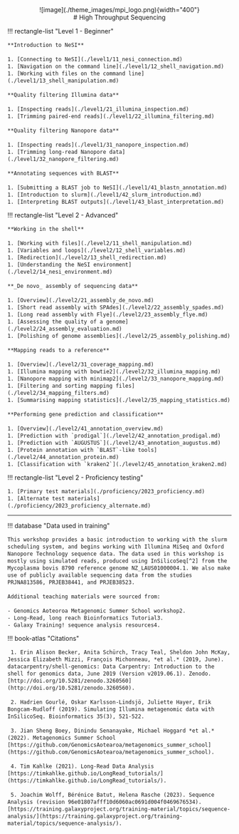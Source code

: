<center>![image](./theme_images/mpi_logo.png){width="400"}</center>
<center>
# High Throughput Sequencing
</center>

!!! rectangle-list "Level 1 - Beginner"

    **Introduction to NeSI**

    1. [Connecting to NeSI](./level1/11_nesi_connection.md)
    1. [Navigation on the command line](./level1/12_shell_navigation.md)
    1. [Working with files on the command line](./level1/13_shell_manipulation.md)
    
    **Quality filtering Illumina data**

    1. [Inspecting reads](./level1/21_illumina_inspection.md)
    1. [Trimming paired-end reads](./level1/22_illumina_filtering.md)

    **Quality filtering Nanopore data**

    1. [Inspecting reads](./level1/31_nanopore_inspection.md)
    1. [Trimming long-read Nanopore data](./level1/32_nanopore_filtering.md)

    **Annotating sequences with BLAST**

    1. [Submitting a BLAST job to NeSI](./level1/41_blastn_annotation.md)
    1. [Introduction to slurm](./level1/42_slurm_introduction.md)
    1. [Interpreting BLAST outputs](./level1/43_blast_interpretation.md)

!!! rectangle-list "Level 2 - Advanced"

    **Working in the shell**

    1. [Working with files](./level2/11_shell_manipulation.md)
    1. [Variables and loops](./level2/12_shell_variables.md)
    1. [Redirection](./level2/13_shell_redirection.md)
    1. [Understanding the NeSI environment](./level2/14_nesi_environment.md)

    **_De novo_ assembly of sequencing data**

    1. [Overview](./level2/21_assembly_de_novo.md)
    1. [Short read assembly with SPAdes](./level2/22_assembly_spades.md)
    1. [Long read assembly with Flye](./level2/23_assembly_flye.md)
    1. [Assessing the quality of a genome](./level2/24_assembly_evaluation.md)
    1. [Polishing of genome assemblies](./level2/25_assembly_polishing.md)

    **Mapping reads to a reference**

    1. [Overview](./level2/31_coverage_mapping.md)
    1. [Illumina mapping with bowtie2](./level2/32_illumina_mapping.md)
    1. [Nanopore mapping with minimap2](./level2/33_nanopore_mapping.md)
    1. [Filtering and sorting mapping files](./level2/34_mapping_filters.md)
    1. [Summarising mapping statistics](./level2/35_mapping_statistics.md)

    **Performing gene prediction and classification**

    1. [Overview](./level2/41_annotation_overview.md)
    1. [Prediction with `prodigal`](./level2/42_annotation_prodigal.md)
    1. [Prediction with `AUGUSTUS`](./level2/43_annotation_augustus.md)
    1. [Protein annotation with `BLAST`-like tools](./level2/44_annotation_protein.md)
    1. [Classification with `kraken2`](./level2/45_annotation_kraken2.md)

!!! rectangle-list "Level 2 - Proficiency testing"

    1. [Primary test materials](./proficiency/2023_proficiency.md)
    1. [Alternate test materials](./proficiency/2023_proficiency_alternate.md)

---

!!! database "Data used in training"

    This workshop provides a basic introduction to working with the slurm scheduling system, and begins working with Illumina MiSeq and Oxford Nanopore Technology sequence data. The data used in this workshop is mostly using simulated reads, produced using InSilicoSeq[^2] from the Mycoplasma bovis 8790 reference genome NZ_LAUS01000004.1. We also make use of publicly available sequencing data from the studies PRJNA813586, PRJEB38441, and PRJEB38523.

    Additional teaching materials were sourced from:

    - Genomics Aoteoroa Metagenomic Summer School workshop2.
    - Long-Read, long reach Bioinformatics Tutorial3.
    - Galaxy Training! sequence analysis resources4.

!!! book-atlas "Citations"

     1. Erin Alison Becker, Anita Schürch, Tracy Teal, Sheldon John McKay, Jessica Elizabeth Mizzi, François Michonneau, *et al.* (2019, June). datacarpentry/shell-genomics: Data Carpentry: Introduction to the shell for genomics data, June 2019 (Version v2019.06.1). Zenodo. [http://doi.org/10.5281/zenodo.3260560](http://doi.org/10.5281/zenodo.3260560).
     
     2. Hadrien Gourlé, Oskar Karlsson-Lindsjö, Juliette Hayer, Erik Bongcam-Rudloff (2019). Simulating Illumina metagenomic data with InSilicoSeq. Bioinformatics 35(3), 521-522.
     
     3. Jian Sheng Boey, Dinindu Senanayake, Michael Hoggard *et al.* (2022). Metagenomics Summer School [https://github.com/GenomicsAotearoa/metagenomics_summer_school](https://github.com/GenomicsAotearoa/metagenomics_summer_school).
     
     4. Tim Kahlke (2021). Long-Read Data Analysis [https://timkahlke.github.io/LongRead_tutorials/](https://timkahlke.github.io/LongRead_tutorials/).
     
     5. Joachim Wolff, Bérénice Batut, Helena Rasche (2023). Sequence Analysis (revision 96e01807afff10d6060ac0691d004f0469676534). [https://training.galaxyproject.org/training-material/topics/sequence-analysis/](https://training.galaxyproject.org/training-material/topics/sequence-analysis/).
     